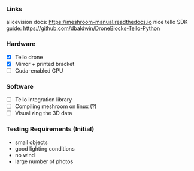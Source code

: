 ### Links
alicevision docs: https://meshroom-manual.readthedocs.io
nice tello SDK guide: https://github.com/dbaldwin/DroneBlocks-Tello-Python

### Hardware
- [x] Tello drone
- [X] Mirror + printed bracket
- [ ] Cuda-enabled GPU

### Software
- [ ] Tello integration library
- [ ] Compiling meshroom on linux (?)
- [ ] Visualizing the 3D data

### Testing Requirements (Initial)
- small objects
- good lighting conditions
- no wind
- large number of photos
